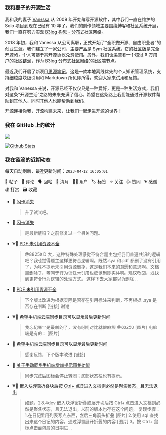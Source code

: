 ### 我和妻子的开源生活

我和我的妻子 [Vanessa](https://github.com/Vanessa219) 从 2009 年开始编写开源软件，其中我们一直在维护的 Solo 项目到现在已经有 10 年了。我们的创作领域主要围绕博客和社区系统开展，我们一直在努力实现 [B3log 构思 - 分布式社区网络](https://ld246.com/article/1546941897596)。

2018 年初，我和 Vanessa 从公司离职，正式开始了“全职做开源、自由职业者”的创业生涯。我们建立了一家公司，主要产品是 Sym 社区系统，它的[社区版](https://github.com/88250/symphony)是完全开源的，个人可基于其开源协议免费使用。另外，我们也运营着一个超过 5 万用户的社区[链滴](https://ld246.com)，作为 B3log 分布式社区网络的社区端节点。

最近我们开启了新项目[思源笔记](https://github.com/siyuan-note/siyuan)，这是一款本地离线优先的个人知识管理系统，支持细粒度块级引用和 Markdown 所见即所得，欢迎大家来试用和反馈。

对我和 Vanessa 来说，开源已经不仅仅只是一种爱好，更是一种生活方式，我们对这条“开源生活”之路的未来充满了信心。希望在这条路上我们能通过开源软件帮助到其他人，同时其他人也能帮助到我们。

开源连接你我，开源构建未来，让我们一起走进开源的世界！

### 我在 GitHub 上的统计

<a title="Hits" target="_blank" href="https://github.com/88250/88250"><img src="https://hits.b3log.org/88250/88250.svg"></a>

[![Github Stats](https://github-readme-stats.vercel.app/api?username=88250&theme=tokyonight&show_icons=true)](https://github.com/88250)

<!--events start -->

### 我在链滴的近期动态

每天自动刷新，最近更新时间：`2023-04-12 16:05:01`

📝 帖子 &nbsp; 💬 评论 &nbsp; 🗣 回帖 &nbsp; 🌙 清月 &nbsp; 👨‍💻 用户 &nbsp; 🏷️ 标签 &nbsp; ⭐️ 关注 &nbsp; 👍 赞同 &nbsp; 💗 感谢 &nbsp; 💰 打赏 &nbsp; 🗃 收藏

* 💬 [闪卡消失](https://ld246.com/article/1680226943492/comment/1681268689412#comments)

  > 升了试试吧。
* 💬 [闪卡消失](https://ld246.com/article/1680226943492/comment/1681267863815#comments)

  > 是最新版吗？之前修复过一个相关问题。
* 💗💬 [PDF 未引用资源不全](https://ld246.com/article/1681090932451/comment/1681223090389#comments)

  > @88250 D 大，这种特殊处理感觉不符合题主包括我们普遍共识的逻辑吧？我也觉得题主这样更符合逻辑啊。既然.sya 和.pdf 都删了没有引用了，为啥不提示未引用资源删掉，这是我们本来的意愿和意思啊。文档里删除了，等同于行为惯性未引用也应该删除实体啊。建议改回，或找到更符合行为逻辑的处理方式。 这样下去大家都以为删除 ..
* 💬 [PDF 未引用资源不全](https://ld246.com/article/1681090932451/comment/1681267735090#comments)

  > 下个版本改进为根据实际是否存在引用标注来判断，不再根据 .sya 是否存在判断 [链接] 谢谢
* 💗📝 [希望手机端云端同步目录可以显示最后更新时间](https://ld246.com/article/1681226250080)

  > 我忘记哪个是最新的了，没有时间对比就很麻烦 @88250 [图片] 电脑端是有的： [图片]
* 💬 [希望手机端云端同步目录可以显示最后更新时间](https://ld246.com/article/1681226250080/comment/1681266313470#comments)

  > 感谢反馈，下个版本改进 [链接]
* 💬 [关于手动同步手机端增加提示窗格功能](https://ld246.com/article/1681265414960/comment/1681266040724#comments)

  > 同步完成后图标会停止转圈；底部状态栏也有提示。
* 💗📝 [嵌入块浮窗折叠块后按 Ctrl+ 点击进入文档则必然是聚焦状态，且无法退出](https://ld246.com/article/1681181561986)

  > 如题，2.8.4dev 嵌入块浮窗折叠或展开块后按 Ctrl+ 点击进入文档则必然是聚焦状态，且无法退出，以前的版本也存在这个问题。 复现步骤： 1.在日记里用列表写点东西，然后三角箭头折叠 [图片] 2.使用 sql 查找出来这个日记的内容。通过浮窗展开折叠的内容 [图片] 3。按 Ctrl+ 鼠标点击面包屑的日期进 ..


<!--events end -->
